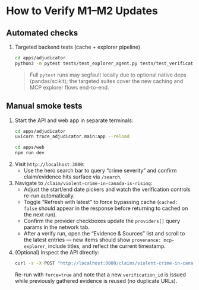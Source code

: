 # How to Verify M1–M2 Updates

## Automated checks
1. Targeted backend tests (cache + explorer pipeline)
   ```bash
   cd apps/adjudicator
   python3 -m pytest tests/test_explorer_agent.py tests/test_verification_cache.py
   ```
   > Full `pytest` runs may segfault locally due to optional native deps (pandas/scikit); the targeted suites cover the new caching and MCP explorer flows end-to-end.

## Manual smoke tests
1. Start the API and web app in separate terminals:
   ```bash
   cd apps/adjudicator
   uvicorn truce_adjudicator.main:app --reload
   ```
   ```bash
   cd apps/web
   npm run dev
   ```
2. Visit `http://localhost:3000`:
   - Use the hero search bar to query “crime severity” and confirm claim/evidence hits surface via `/search`.
3. Navigate to `/claim/violent-crime-in-canada-is-rising`:
   - Adjust the start/end date pickers and watch the verification controls re-run automatically.
   - Toggle “Refresh with latest” to force bypassing cache (`cached: false` should appear in the response before returning to cached on the next run).
   - Confirm the provider checkboxes update the `providers[]` query params in the network tab.
   - After a verify run, open the “Evidence & Sources” list and scroll to the latest entries — new items should show `provenance: mcp-explorer`, include titles, and reflect the current timestamp.
4. (Optional) Inspect the API directly:
   ```bash
   curl -s -X POST "http://localhost:8000/claims/violent-crime-in-canada-is-rising/verify" | jq '.evidence_ids'
   ```
   Re-run with `force=true` and note that a new `verification_id` is issued while previously gathered evidence is reused (no duplicate URLs).

